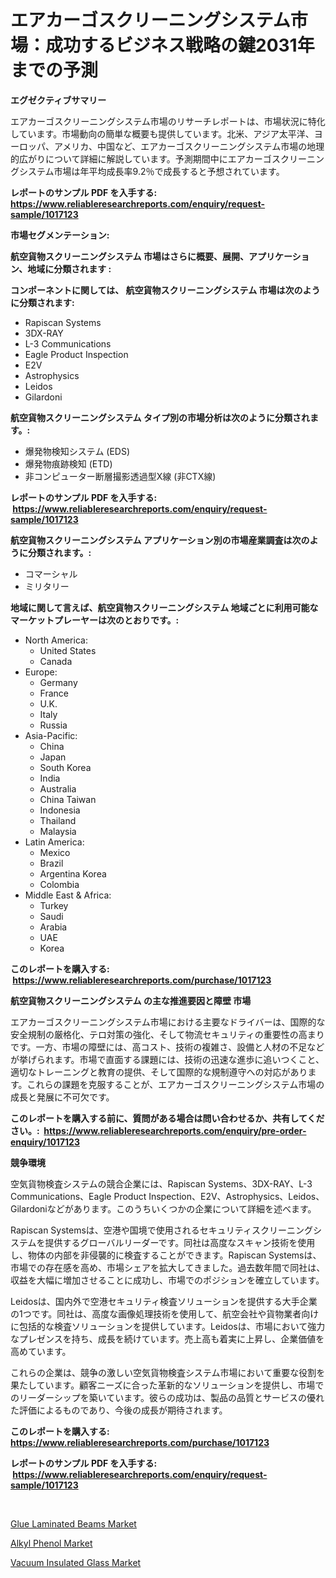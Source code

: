 <p><h1>エアカーゴスクリーニングシステム市場：成功するビジネス戦略の鍵2031年までの予測</h1></p><p><strong>エグゼクティブサマリー</strong></p>
<p><p>エアカーゴスクリーニングシステム市場のリサーチレポートは、市場状況に特化しています。市場動向の簡単な概要も提供しています。北米、アジア太平洋、ヨーロッパ、アメリカ、中国など、エアカーゴスクリーニングシステム市場の地理的広がりについて詳細に解説しています。予測期間中にエアカーゴスクリーニングシステム市場は年平均成長率9.2％で成長すると予想されています。</p></p>
<p><strong>レポートのサンプル PDF を入手する: <a href="https://www.reliableresearchreports.com/enquiry/request-sample/1017123">https://www.reliableresearchreports.com/enquiry/request-sample/1017123</a></strong></p>
<p><strong>市場セグメンテーション:</strong></p>
<p><strong> 航空貨物スクリーニングシステム 市場はさらに概要、展開、アプリケーション、地域に分類されます :</strong></p>
<p><strong>コンポーネントに関しては、 航空貨物スクリーニングシステム 市場は次のように分類されます: &nbsp;</strong></p>
<p><ul><li>Rapiscan Systems</li><li>3DX-RAY</li><li>L-3 Communications</li><li>Eagle Product Inspection</li><li>E2V</li><li>Astrophysics</li><li>Leidos</li><li>Gilardoni</li></ul></p>
<p><strong> 航空貨物スクリーニングシステム タイプ別の市場分析は次のように分類されます。:</strong></p>
<p><ul><li>爆発物検知システム (EDS)</li><li>爆発物痕跡検知 (ETD)</li><li>非コンピューター断層撮影透過型X線 (非CTX線)</li></ul></p>
<p><strong>レポートのサンプル PDF を入手する: &nbsp;<a href="https://www.reliableresearchreports.com/enquiry/request-sample/1017123">https://www.reliableresearchreports.com/enquiry/request-sample/1017123</a></strong></p>
<p><strong> 航空貨物スクリーニングシステム アプリケーション別の市場産業調査は次のように分類されます。:</strong></p>
<p><ul><li>コマーシャル</li><li>ミリタリー</li></ul></p>
<p><strong>地域に関して言えば、航空貨物スクリーニングシステム 地域ごとに利用可能なマーケットプレーヤーは次のとおりです。:</strong></p>
<p><ul>
    <li>
        North America:
        <ul>
            <li>United States</li>
            <li>Canada</li>
        </ul>
    </li>
    <li>
        Europe:
        <ul>
            <li>Germany</li>
            <li>France</li>
            <li>U.K.</li>
            <li>Italy</li>
            <li>Russia</li>
        </ul>
    </li>
    <li>
        Asia-Pacific:
        <ul>
            <li>China</li>
            <li>Japan</li>
            <li>South Korea</li>
            <li>India</li>
            <li>Australia</li>
            <li>China Taiwan</li>
            <li>Indonesia</li>
            <li>Thailand</li>
            <li>Malaysia</li>
        </ul>
    </li>
    <li>
        Latin America:
        <ul>
            <li>Mexico</li>
            <li>Brazil</li>
            <li>Argentina Korea</li>
            <li>Colombia</li>
        </ul>
    </li>
    <li>
        Middle East & Africa:
        <ul>
            <li>Turkey</li>
            <li>Saudi</li>
            <li>Arabia</li>
            <li>UAE</li>
            <li>Korea</li>
        </ul>
    </li>
    </ul></p>
<p><strong>このレポートを購入する: &nbsp;<a href="https://www.reliableresearchreports.com/purchase/1017123">https://www.reliableresearchreports.com/purchase/1017123</a></strong></p>
<p><strong>航空貨物スクリーニングシステム の主な推進要因と障壁 市場</strong></p>
<p><p>エアカーゴスクリーニングシステム市場における主要なドライバーは、国際的な安全規制の厳格化、テロ対策の強化、そして物流セキュリティの重要性の高まりです。一方、市場の障壁には、高コスト、技術の複雑さ、設備と人材の不足などが挙げられます。市場で直面する課題には、技術の迅速な進歩に追いつくこと、適切なトレーニングと教育の提供、そして国際的な規制遵守への対応があります。これらの課題を克服することが、エアカーゴスクリーニングシステム市場の成長と発展に不可欠です。</p></p>
<p><strong>このレポートを購入する前に、質問がある場合は問い合わせるか、共有してください。:&nbsp; <a href="https://www.reliableresearchreports.com/enquiry/pre-order-enquiry/1017123">https://www.reliableresearchreports.com/enquiry/pre-order-enquiry/1017123</a></strong></p>
<p><strong>競争環境</strong></p>
<p><p>空気貨物検査システムの競合企業には、Rapiscan Systems、3DX-RAY、L-3 Communications、Eagle Product Inspection、E2V、Astrophysics、Leidos、Gilardoniなどがあります。このうちいくつかの企業について詳細を述べます。</p><p>Rapiscan Systemsは、空港や国境で使用されるセキュリティスクリーニングシステムを提供するグローバルリーダーです。同社は高度なスキャン技術を使用し、物体の内部を非侵襲的に検査することができます。Rapiscan Systemsは、市場での存在感を高め、市場シェアを拡大してきました。過去数年間で同社は、収益を大幅に増加させることに成功し、市場でのポジションを確立しています。</p><p>Leidosは、国内外で空港セキュリティ検査ソリューションを提供する大手企業の1つです。同社は、高度な画像処理技術を使用して、航空会社や貨物業者向けに包括的な検査ソリューションを提供しています。Leidosは、市場において強力なプレゼンスを持ち、成長を続けています。売上高も着実に上昇し、企業価値を高めています。</p><p>これらの企業は、競争の激しい空気貨物検査システム市場において重要な役割を果たしています。顧客ニーズに合った革新的なソリューションを提供し、市場でのリーダーシップを築いています。彼らの成功は、製品の品質とサービスの優れた評価によるものであり、今後の成長が期待されます。</p></p>
<p><strong>このレポートを購入する: &nbsp; <a href="https://www.reliableresearchreports.com/purchase/1017123">https://www.reliableresearchreports.com/purchase/1017123</a></strong></p>
<p><strong>レポートのサンプル PDF を入手する: &nbsp;<a href="https://www.reliableresearchreports.com/enquiry/request-sample/1017123">https://www.reliableresearchreports.com/enquiry/request-sample/1017123</a></strong><strong></strong></p>
<p>&nbsp;</p>
<p><p><a href="https://github.com/Hazelklievgspy6vdcsmu106w/Market-Research-Report-List-1/blob/main/glue-laminated-beams-market.md">Glue Laminated Beams Market</a></p><p><a href="https://github.com/lubmix/Market-Research-Report-List-1/blob/main/alkyl-phenol-market.md">Alkyl Phenol Market</a></p><p><a href="https://github.com/joannagoyvaerts/Market-Research-Report-List-1/blob/main/vacuum-insulated-glass-market.md">Vacuum Insulated Glass Market</a></p></p>